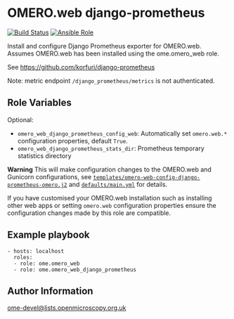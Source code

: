 OMERO.web django-prometheus
===========================

[![Build Status](https://travis-ci.org/ome/ansible-role-omero-web-django-prometheus.svg)](https://travis-ci.org/ome/ansible-role-omero-web-django-prometheus)
[![Ansible Role](https://img.shields.io/ansible/role/42003.svg)](https://galaxy.ansible.com/ome/omero_web_django_prometheus/)

Install and configure Django Prometheus exporter for OMERO.web.
Assumes OMERO.web has been installed using the ome.omero_web role.

See https://github.com/korfuri/django-prometheus

Note: metric endpoint `/django_prometheus/metrics` is not authenticated.


Role Variables
--------------

Optional:
- `omero_web_django_prometheus_config_web`: Automatically set `omero.web.*` configuration properties, default `True`.
- `omero_web_django_prometheus_stats_dir`: Prometheus temporary statistics directory

**Warning** This will make configuration changes to the OMERO.web and Gunicorn configurations, see [`templates/omero-web-config-django-prometheus-omero.j2`](templates/omero-web-config-django-prometheus-omero.j2) and [`defaults/main.yml`](defaults/main.yml) for details.

If you have customised your OMERO.web installation such as installing other web apps or setting `omero.web` configuration properties ensure the configuration changes made by this role are compatible.


Example playbook
----------------

    - hosts: localhost
      roles:
      - role: ome.omero_web
      - role: ome.omero_web_django_prometheus


Author Information
------------------

ome-devel@lists.openmicroscopy.org.uk
